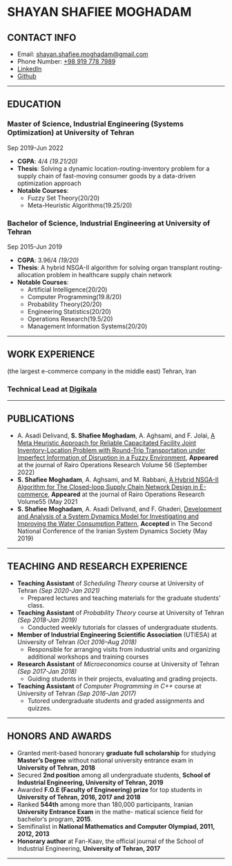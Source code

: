 # SHAYAN SHAFIEE MOGHADAM
## CONTACT INFO
-  Email: [shayan.shafiee.moghadam@gmail.com](mailto:shayan.shafiee.moghadam@gmail.com)
- Phone Number: [+98 919 778 7989](https://wa.me/989197787989)
- [LinkedIn](https://ir.linkedin.com/in/shayan-shafiee-moghadam-184ab5153)
- [Github](https://github.com/shayansm2)
---
## EDUCATION
### Master of Science, Industrial Engineering (Systems Optimization) at **University of Tehran**
Sep 2019-Jun 2022
- **CGPA**: 4/4 *(19.21/20)* 
- **Thesis**: Solving a dynamic location-routing-inventory problem for a supply chain of fast-moving consumer goods by a data-driven optimization approach
- **Notable Courses**:
	- Fuzzy Set Theory(20/20)
	- Meta-Heuristic Algorithms(19.25/20)
### Bachelor of Science, Industrial Engineering at **University of Tehran**
Sep 2015-Jun 2019
- **CGPA**: 3.96/4 *(19/20)*
- **Thesis**: A hybrid NSGA-II algorithm for solving organ transplant routing-allocation problem in healthcare supply chain network
- **Notable Courses**: 
	- Artificial Intelligence(20/20)
	- Computer Programming(19.8/20)
	- Probability Theory(20/20)
	- Engineering Statistics(20/20)
	- Operations Research(19.5/20)
	- Management Information Systems(20/20)
---
## WORK EXPERIENCE

(the largest e-commerce company in the middle east)
Tehran, Iran
### **Technical Lead** at **[Digikala](https://www.digikala.com/)**
---
## PUBLICATIONS
- A. Asadi Delivand, **S. Shafiee Moghadam**, A. Aghsami, and F. Jolai, [A Meta Heuristic Approach for Reliable Capacitated Facility Joint Inventory-Location Problem with Round-Trip Transportation under Imperfect Information of Disruption in a Fuzzy Environment](https://www.rairo-ro.org/articles/ro/abs/2022/05/ro210538/ro210538.html), **Appeared** at the journal of Rairo Operations Research Volume 56 (September 2022)
- **S. Shafiee Moghadam**, A. Aghsami, and M. Rabbani, [A Hybrid NSGA-II Algorithm for The Closed-loop Supply Chain Network Design in E-commerce](https://www.rairo-ro.org/articles/ro/abs/2021/04/ro200482/ro200482.html), **Appeared** at the journal of Rairo Operations Research Volume55 (May 2021
- **S. Shafiee Moghadam**, A. Asadi Delivand, and F. Ghaderi, [Development and Analysis of a System Dynamics Model for Investigating and Improving the Water Consumption Pattern](https://civilica.com/doc/912007/), **Accepted** in The Second National Conference of the Iranian System Dynamics Society (May 2019)
---
## TEACHING AND RESEARCH EXPERIENCE
- **Teaching Assistant** of *Scheduling Theory* course at University of Tehran *(Sep 2020-Jan 2021)*
	- Prepared lectures and teaching materials for the graduate students’ class.
- **Teaching Assistant** of *Probability Theory* course at University of Tehran *(Sep 2018-Jan 2019)*
	- Conducted weekly tutorials for classes of undergraduate students.
- **Member of Industrial Engineering Scientific Association** (UTIESA) at University of Tehran *(Oct 2016–Aug 2018)*
	- Responsible for arranging visits from industrial units and organizing additional workshops and training courses
- **Research Assistant** of *Microeconomics* course at University of Tehran *(Sep 2017-Jan 2018)*
	- Guiding students in their projects, evaluating and grading projects.
- **Teaching Assistant** of *Computer Programming in C++* course at University of Tehran *(Sep 2016-Jan 2017)*
	- Tutored undergraduate students and graded assignments and quizzes.
---
## HONORS AND AWARDS
- Granted merit-based honorary **graduate full scholarship** for studying **Master’s Degree** without national university entrance exam in **University of Tehran, 2018**    
- Secured **2nd position** among all undergraduate students, **School of Industrial Engineering, University of Tehran, 2019**
- Awarded **F.O.E (Faculty of Engineering) prize** for top students in **University of Tehran, 2016, 2017 and 2018**
- Ranked **544th** among more than 180,000 participants, Iranian **University Entrance Exam** in the mathe- matical science field for bachelor‘s program, **2015**.
- Semifinalist in **National Mathematics and Computer Olympiad, 2011, 2012, 2013**
- **Honorary author** at Fan-Kaav, the official journal of the School of Industrial Engineering, **University of Tehran, 2017**
---
